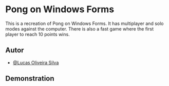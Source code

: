 
# Pong on Windows Forms

This is a recreation of Pong on Windows Forms. It has multiplayer and solo modes against the computer. There is also a fast game where the first player to reach 10 points wins.




## Autor

- [@Lucas Oliveira Silva](https://github.com/Lucas-O-S)


## Demonstration


